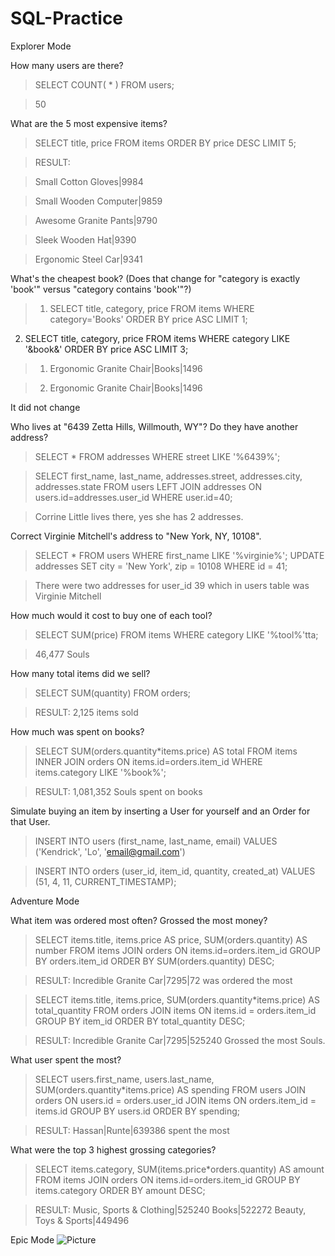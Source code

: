 # SQL-Practice

Explorer Mode

How many users are there?
  >SELECT COUNT( * ) FROM users;

  >50

What are the 5 most expensive items?
  >SELECT title, price FROM items ORDER BY price DESC LIMIT 5;

  >RESULT:

  >Small Cotton Gloves|9984

  >Small Wooden Computer|9859

  >Awesome Granite Pants|9790

  >Sleek Wooden Hat|9390

  >Ergonomic Steel Car|9341

What's the cheapest book? (Does that change for "category is exactly 'book'" versus "category contains 'book'"?)
  >1) SELECT title, category, price FROM items WHERE category='Books' ORDER BY price ASC LIMIT 1;
  2) SELECT title, category, price FROM items WHERE category LIKE '&book&' ORDER BY price ASC LIMIT 3;

>  1) Ergonomic Granite Chair|Books|1496

>  2) Ergonomic Granite Chair|Books|1496
>
  It did not change


Who lives at "6439 Zetta Hills, Willmouth, WY"? Do they have another address?
 >SELECT * FROM addresses WHERE street LIKE '%6439%';

 >SELECT first_name, last_name, addresses.street, addresses.city, addresses.state FROM users LEFT JOIN addresses ON users.id=addresses.user_id WHERE user.id=40;

 >Corrine Little lives there, yes she has 2 addresses.

Correct Virginie Mitchell's address to "New York, NY, 10108".

  >SELECT * FROM users WHERE first_name LIKE '%virginie%';
  UPDATE addresses SET city = 'New York', zip = 10108 WHERE id = 41;

  >There were two addresses for user_id 39 which in users table was Virginie Mitchell

How much would it cost to buy one of each tool?

  >SELECT SUM(price) FROM items WHERE category LIKE '%tool%'tta;

  >46,477 Souls

How many total items did we sell?
  >SELECT SUM(quantity) FROM orders;

  >RESULT: 2,125 items sold

How much was spent on books?
  >SELECT SUM(orders.quantity*items.price) AS total FROM items INNER JOIN orders ON items.id=orders.item_id WHERE items.category LIKE '%book%';

  >RESULT: 1,081,352 Souls spent on books

Simulate buying an item by inserting a User for yourself and an Order for that User.
>INSERT INTO users (first_name, last_name, email) VALUES ('Kendrick', 'Lo', 'email@gmail.com')

>INSERT INTO orders (user_id, item_id, quantity, created_at) VALUES (51, 4, 11, CURRENT_TIMESTAMP);

Adventure Mode

What item was ordered most often? Grossed the most money?
  >SELECT items.title, items.price AS price, SUM(orders.quantity) AS number FROM items JOIN orders ON items.id=orders.item_id GROUP BY orders.item_id ORDER BY SUM(orders.quantity) DESC;

>  RESULT: Incredible Granite Car|7295|72 was ordered the most

  >SELECT items.title, items.price, SUM(orders.quantity*items.price) AS total_quantity FROM orders JOIN items ON items.id = orders.item_id GROUP BY item_id ORDER BY total_quantity DESC;

  >RESULT: Incredible Granite Car|7295|525240 Grossed the most Souls.

What user spent the most?

  >SELECT users.first_name, users.last_name, SUM(orders.quantity*items.price) AS spending FROM users JOIN orders ON users.id = orders.user_id JOIN items ON orders.item_id = items.id GROUP BY users.id ORDER BY spending;

  >RESULT: Hassan|Runte|639386 spent the most


What were the top 3 highest grossing categories?
>SELECT items.category, SUM(items.price*orders.quantity) AS amount FROM items JOIN orders ON items.id=orders.item_id GROUP BY items.category ORDER BY amount DESC;

> RESULT:
Music, Sports & Clothing|525240
Books|522272
Beauty, Toys & Sports|449496

Epic Mode
![Picture](https://cloud.githubusercontent.com/assets/25326353/22956569/e1da31e6-f2f0-11e6-8876-f38ff6c8e476.png)
